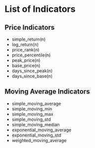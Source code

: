 
# List of Indicators

## Price Indicators

 - simple_return(n)
 - log_return(n)
 - price_rank(n)
 - price_percentile(n)
 - peak_price(n)
 - base_price(n)
 - days_since_peak(n)
 - days_since_base(n)

## Moving Average Indicators

 - simple_moving_average
 - simple_moving_min
 - simple_moving_max
 - simple_moving_std
 - simple_moving_median
 - exponential_moving_average
 - exponential_moving_std
 - weighted_moving_average

## 